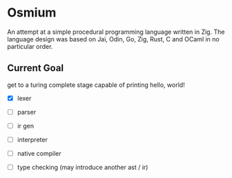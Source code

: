 # Osmium
An attempt at a simple procedural programming language written in Zig. The language design was based on Jai, Odin, Go, Zig, Rust, C and OCaml in no particular order.

## Current Goal
get to a turing complete stage capable of printing hello, world!
- [x] lexer
- [ ] parser
- [ ] ir gen
- [ ] interpreter
- [ ] native compiler
- [ ] type checking (may introduce another ast / ir)

